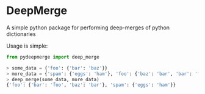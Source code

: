 # DeepMerge

A simple python package for performing deep-merges of python dictionaries

Usage is simple:

```python
from pydeepmerge import deep_merge

> some_data = {'foo': {'bar': 'baz'}}
> more_data = {'spam': {'eggs': 'ham'}, 'foo': {'baz': 'bar', 'bar': 'foo'}}
> deep_merge(some_data, more_data)
{'foo': {'bar': 'foo', 'baz': 'bar'}, 'spam': {'eggs': 'ham'}}
```